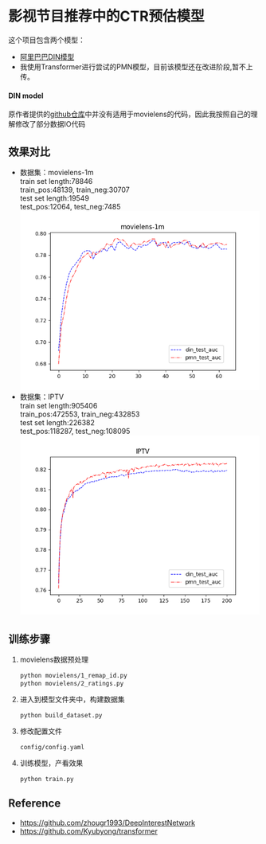 影视节目推荐中的CTR预估模型
===============
这个项目包含两个模型：
- [阿里巴巴DIN模型](https://github.com/zhougr1993/DeepInterestNetwork)
- 我使用Transformer进行尝试的PMN模型，目前该模型还在改进阶段,暂不上传。


#### DIN model
原作者提供的[github仓库](https://github.com/zhougr1993/DeepInterestNetwork)中并没有适用于movielens的代码，因此我按照自己的理解修改了部分数据IO代码

## 效果对比
- 数据集：movielens-1m\
train set length:78846\
train_pos:48139, train_neg:30707\
test set length:19549\
test_pos:12064, test_neg:7485\
![](./movielens-1m.png)
- 数据集：IPTV\
train set length:905406\
train_pos:472553, train_neg:432853\
test set length:226382\
test_pos:118287, test_neg:108095\
![](./IPTV.png)

## 训练步骤
1. movielens数据预处理
   ```
   python movielens/1_remap_id.py
   python movielens/2_ratings.py
   ```
2. 进入到模型文件夹中，构建数据集
    ```
    python build_dataset.py
    ```
3. 修改配置文件
    ```
    config/config.yaml
    ```
4. 训练模型，产看效果
    ```
    python train.py
    ```

## Reference
- https://github.com/zhougr1993/DeepInterestNetwork
- https://github.com/Kyubyong/transformer
